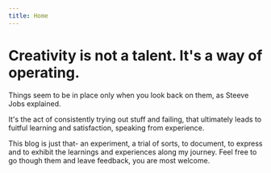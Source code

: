 ```yaml
---
title: Home
---
```

# Creativity is not a talent. It's a way of operating.

Things seem to be in place only when you look back on them, as Steeve Jobs explained.

It's the act of consistently trying out stuff and failing, that ultimately leads to fuitful learning
and satisfaction, speaking from experience.

This blog is just that- an experiment, a trial of sorts, to document, to express and to exhibit the learnings and 
experiences along my journey. Feel free to go though them and leave feedback, you are most welcome.